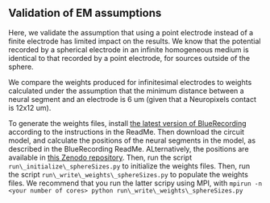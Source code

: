 ## Validation of EM assumptions

Here, we validate the assumption that using a point electrode instead of a finite electrode has limited impact on the results. We know that the potential recorded by a spherical electrode in an infinite homogeneous medium is identical to that recorded by a point electrode, for sources outside of the sphere.

We compare the weights produced for infinitesimal electrodes to weights calculated under the assumption that the minimum distance between a neural segment and an electrode is 6 um (given that a Neuropixels contact is 12x12 um). 

To generate the weights files, install [the latest version of BlueRecording](https://github.com/joseph-tharayil/BlueRecording/tree/master) according to the instructions in the ReadMe. Then download the circuit model, and calculate the positions of the neural segments in the model, as described in the BlueRecording ReadMe. ALternatively, the positions are available in [this Zenodo repository](https://zenodo.org/records/14998743). Then, run the script `run\_initialize\_sphereSizes.py` to initialize the weights files. Then, run the script `run\_write\_weights\_sphereSizes.py` to populate the weights files. We recommend that you run the latter scripy using MPI, with `mpirun -n <your number of cores> python run\_write\_weights\_sphereSizes.py`

